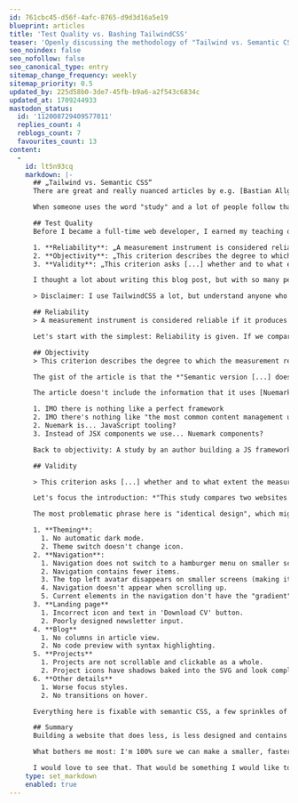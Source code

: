 ```yaml
---
id: 761cbc45-d56f-4afc-8765-d9d3d16a5e19
blueprint: articles
title: 'Test Quality vs. Bashing TailwindCSS'
teaser: 'Openly discussing the methodology of "Tailwind vs. Semantic CSS" to bring in more objectivity into the debate.'
seo_noindex: false
seo_nofollow: false
seo_canonical_type: entry
sitemap_change_frequency: weekly
sitemap_priority: 0.5
updated_by: 225d58b0-3de7-45fb-b9a6-a2f543c6834c
updated_at: 1709244933
mastodon_status:
  id: '112008729409577011'
  replies_count: 4
  reblogs_count: 7
  favourites_count: 13
content:
  -
    id: lt5n93cq
    markdown: |-
      ## „Tailwind vs. Semantic CSS“
      There are great and really nuanced articles by e.g. [Bastian Allgaier](https://bastianallgeier.com/notes/tailwind) discussing utility classes, TailwindCSS  etc. Another article is currently making the rounds: [Tailwind vs. Semantic CSS](https://nuejs.org/blog/tailwind-vs-semantic-css/), which claims to contain a *„study [that] compares two websites with identical design: the [commercial Spotlight template from developers of Tailwind](https://spotlight.tailwindui.com/)  vs the [same site with semantic CSS](https://nuejs.org/@spotlight/)“* from the article's author.

      When someone uses the word "study" and a lot of people follow that phrase, I feel really triggered to have a deeper look into it.

      ## Test Quality 
      Before I became a full-time web developer, I earned my teaching degree and a master's degree in "Media and education". My university emphasized quantitative and qualitative methodology. A lot. In my first year, I learned the three main indicators to measure the quality of quantitative tests ([translated from Uni Leipzig](https://home.uni-leipzig.de/methodenportal/guetekriterien/)):

      1. **Reliability**: „A measurement instrument is considered reliable if it produces the same results when used repeatedly under the same conditions.“
      2. **Objectivity**: „This criterion describes the degree to which the measurement results are independent of the person collecting the data.“ 
      3. **Validity**: „This criterion asks [...] whether and to what extent the measurement measures what it is supposed to measure.“

      I thought a lot about writing this blog post, but with so many people sharing the article, I really feel the urge to write down my thoughts – and measure the test quality of the "study". 

      > Disclaimer: I use TailwindCSS a lot, but understand anyone who doesn't. I have concerns about all-in utility classes and the marketing strategies of the Tailwind team. I use TailwindUI, but have never used their templates because I strongly avoid React.

      ## Reliability
      > A measurement instrument is considered reliable if it produces the same results when used repeatedly under the same conditions.

      Let's start with the simplest: Reliability is given. If we compare visits to both landing pages with exactly the same setup, the results will be the same. There will be changes due to caching, repeated page loads, switching between pages, internet connection, etc. – but overall the measurements are repeatable.

      ## Objectivity
      > This criterion describes the degree to which the measurement results are independent of the person collecting the data.

      The gist of the article is that the *"Semantic version [...] does not require JavaScript bundlers / tooling"*. Later, the article describes that *„[with] the semantic version, we can use Markdown in place of the custom JSX component because the generated HTML is semantic“*.

      The article doesn't include the information that it uses [Nuemark](https://nuejs.org/blog/introducing-nuemark/), *"a standalone library that works under Bun, Node, and Deno"*, written by the author himself. It *"comes with a set of built-in components aimed at addressing the most common content management use cases"* and is part of Nue, which the author markets as *"A perfect framework"*.

      1. IMO there is nothing like a perfect framework
      2. IMO there's nothing like "the most common content management use cases".
      2. Nuemark is... JavaScript tooling?
      3. Instead of JSX components we use... Nuemark components?

      Back to objectivity: A study by an author building a JS framework that focuses on a "semantic first" approach and has a "design system" on the roadmap feels biased to me – and leaving out information to make a point definitely reduces objectivity.

      ## Validity

      > This criterion asks [...] whether and to what extent the measurement measures what it is supposed to measure.

      Let's focus the introduction: *"This study compares two websites of identical design: the commercial Spotlight template by the developers of Tailwind vs. the same site using semantic CSS"*.

      The most problematic phrase here is "identical design", which might be the reason why the article has been shared so many times. Let me give a short list of things I found during a 10 minutes analysis that are not "identical":

      1. **Theming**:
      	1. No automatic dark mode.
      	2. Theme switch doesn't change icon.
      2. **Navigation**:
      	1. Navigation does not switch to a hamburger menu on smaller screens.
      	2. Navigation contains fewer items.
      	3. The top left avatar disappears on smaller screens (making it impossible to return to the main page).
      	4. Navigation doesn't appear when scrolling up.
      	5. Current elements in the navigation don't have the "gradient" border.
      3. **Landing page** 
      	1. Incorrect icon and text in 'Download CV' button.
      	2. Poorly designed newsletter input.
      4. **Blog**
      	1. No columns in article view.
      	2. No code preview with syntax highlighting.
      5. **Projects**
      	1. Projects are not scrollable and clickable as a whole.
      	2. Project icons have shadows baked into the SVG and look completely different.
      6. **Other details**
      	1. Worse focus styles.
      	2. No transitions on hover.

      Everything here is fixable with semantic CSS, a few sprinkles of JS - and maybe sometimes a wrapper `div`. But for now, the pages are not "identical", so the comparison doesn't measure *"what it's supposed to measure"* and is therefore invalid.

      ## Summary
      Building a website that does less, is less designed and contains glitches is of course smaller and more performant. While **reliability** of the comparison is given, this violates its **validity**. In addition skipping information (like the usage of Nuemark) reduces **objectivity**.

      What bothers me most: I'm 100% sure we can make a smaller, faster site without TailwindCSS and especially without Next.js. Maybe not *"8x smaller"*, maybe not without additional *"bundlers / tooling"*. But for that we would need more objective and valid test environments. This could be, for example, a GitHub repo that contains a lot (!) of visual regression and performance tests where the original website is the baseline.

      I would love to see that. That would be something I would like to share, discuss and learn from. But until that happens, I will at least stick to reliable, neutral facts and try to openly discuss things that could lead to misinformation. There's far too much of that already. 🙏🏻
    type: set_markdown
    enabled: true
---
```

